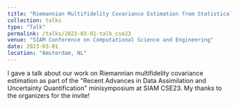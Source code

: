 ```yaml
---
title: "Riemannian Multifidelity Covariance Estimation from Statistically Coupled Observations"
collection: talks
type: "Talk"
permalink: /talks/2023-03-01-talk_cse23
venue: "SIAM Conference on Computational Science and Engineering"
date: 2023-03-01
location: "Amsterdam, NL"
---
```


I gave a talk about our work on Riemannian multifidelity covariance estimation as part of the "Recent Advances in Data Assimilation and Uncertainty Quantification" minisymposium at SIAM CSE23. My thanks to the organizers for the invite! 
